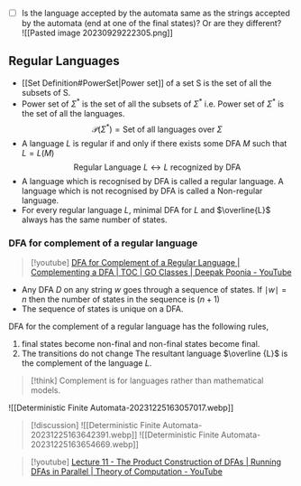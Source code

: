 
 - [ ]  Is the language accepted by the automata same as the strings accepted by the automata (end at one of the final states)? Or are they different? <br>
![[Pasted image 20230929222305.png]]



## Regular Languages

- [[Set Definition#PowerSet|Power set]] of a set S is the set of all the subsets of S.
- Power set of $\Sigma^*$ is the set of all the subsets of $\Sigma^*$ i.e. Power set of $\Sigma^* {}$ is the set of all the languages.
$$
\mathcal{P}(\Sigma^\ast) = \text{Set of all languages over } \Sigma
$$
- A language $L$ is regular if and only if there exists some DFA ${} M$ such that ${} L = L(M)$
$$
\text{Regular Language } L \leftrightarrow L \text{ recognized by DFA}
$$
- A language which is recognised by DFA is called a regular language. A language which is not recognised by DFA is called a Non-regular language.
- For every regular language $L$, minimal DFA for $L$ and $\overline{L}$ always has the same number of states.

### DFA for complement of a regular language
> [!youtube] [DFA for Complement of a Regular Language | Complementing a DFA | TOC | GO Classes | Deepak Poonia - YouTube](https://www.youtube.com/watch?v=HE2iPU8qZaQ)

- Any DFA $D$ on any string $w$ goes through a sequence of states. If $\mid w \mid = n$ then the number of states in the sequence is $(n + 1)$
- The sequence of states is unique on a DFA.

DFA for the complement of a regular language has the following rules,
1. final states become non-final and non-final states become final.
2. The transitions do not change
The resultant language $\overline {L}$ is the complement of the language $L$.

> [!think] 
> Complement is for languages rather than mathematical models.

![[Deterministic Finite Automata-20231225163057017.webp]]

> [!discussion] 
> ![[Deterministic Finite Automata-20231225163642391.webp]]
> ![[Deterministic Finite Automata-20231225163654669.webp]]

> [!youtube] [Lecture 11 - The Product Construction of DFAs | Running DFAs in Parallel | Theory of Computation - YouTube](https://www.youtube.com/watch?v=jadiLyb2hT4)
